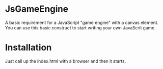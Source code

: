# JsGameEngine
A basic requirement for a JavaScript "game engine" with a canvas element. 
You can use this basic construct to start writing your own JavaScrit game.

# Installation
Just call up the index.html with a browser and then it starts.